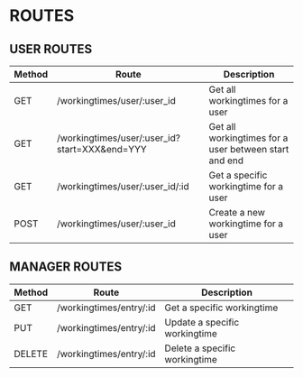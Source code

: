 # ROUTES

## USER ROUTES

| Method | Route                                         | Description                                           |
| ------ | --------------------------------------------- | ----------------------------------------------------- |
| GET    | /workingtimes/user/:user_id                   | Get all workingtimes for a user                       |
| GET    | /workingtimes/user/:user_id?start=XXX&end=YYY | Get all workingtimes for a user between start and end |
| GET    | /workingtimes/user/:user_id/:id               | Get a specific workingtime for a user                 |
| POST   | /workingtimes/user/:user_id                   | Create a new workingtime for a user                   |

## MANAGER ROUTES

| Method | Route                   | Description                   |
| ------ | ----------------------- | ----------------------------- |
| GET    | /workingtimes/entry/:id | Get a specific workingtime    |
| PUT    | /workingtimes/entry/:id | Update a specific workingtime |
| DELETE | /workingtimes/entry/:id | Delete a specific workingtime |
